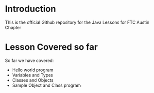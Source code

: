 # Introduction

This is the official Github repository for the Java Lessons for FTC Austin Chapter

# Lesson Covered so far

So far we have covered:

- Hello world program
- Variables and Types
- Classes and Objects
- Sample Object and Class program